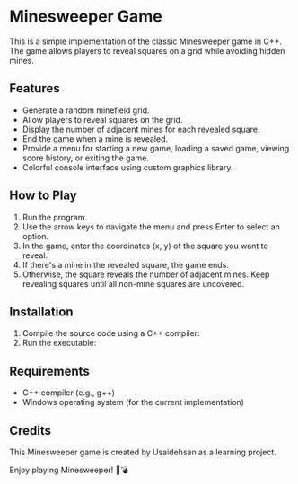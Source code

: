 # Minesweeper Game

This is a simple implementation of the classic Minesweeper game in C++. The game allows players to reveal squares on a grid while avoiding hidden mines.

## Features

- Generate a random minefield grid.
- Allow players to reveal squares on the grid.
- Display the number of adjacent mines for each revealed square.
- End the game when a mine is revealed.
- Provide a menu for starting a new game, loading a saved game, viewing score history, or exiting the game.
- Colorful console interface using custom graphics library.

## How to Play

1. Run the program.
2. Use the arrow keys to navigate the menu and press Enter to select an option.
3. In the game, enter the coordinates (x, y) of the square you want to reveal.
4. If there's a mine in the revealed square, the game ends.
5. Otherwise, the square reveals the number of adjacent mines. Keep revealing squares until all non-mine squares are uncovered.

## Installation

1. Compile the source code using a C++ compiler:
2. Run the executable:

## Requirements

- C++ compiler (e.g., g++)
- Windows operating system (for the current implementation)

## Credits

This Minesweeper game is created by Usaidehsan as a learning project.

Enjoy playing Minesweeper! 🚩💣

